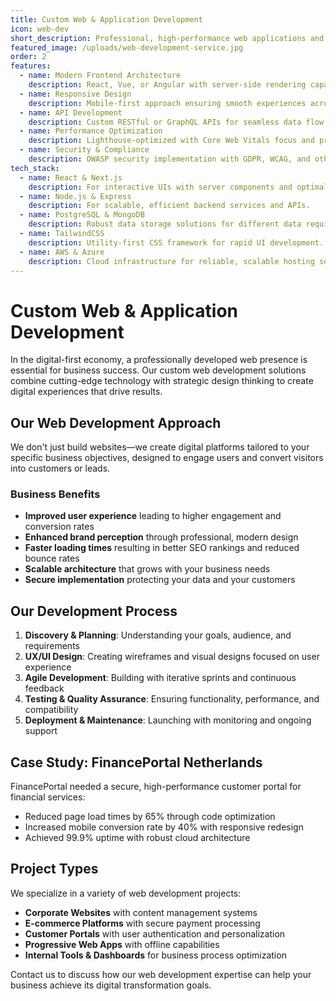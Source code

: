 ```yaml
---
title: Custom Web & Application Development
icon: web-dev
short_description: Professional, high-performance web applications and sites built with modern technologies and best practices for scalability and security.
featured_image: /uploads/web-development-service.jpg
order: 2
features:
  - name: Modern Frontend Architecture
    description: React, Vue, or Angular with server-side rendering capabilities for optimal performance.
  - name: Responsive Design
    description: Mobile-first approach ensuring smooth experiences across all devices and screen sizes.
  - name: API Development
    description: Custom RESTful or GraphQL APIs for seamless data flow and third-party integrations.
  - name: Performance Optimization
    description: Lighthouse-optimized with Core Web Vitals focus and progressive enhancement.
  - name: Security & Compliance
    description: OWASP security implementation with GDPR, WCAG, and other regulatory compliance.
tech_stack:
  - name: React & Next.js
    description: For interactive UIs with server components and optimal performance.
  - name: Node.js & Express
    description: For scalable, efficient backend services and APIs.
  - name: PostgreSQL & MongoDB
    description: Robust data storage solutions for different data requirements.
  - name: TailwindCSS
    description: Utility-first CSS framework for rapid UI development.
  - name: AWS & Azure
    description: Cloud infrastructure for reliable, scalable hosting solutions.
---
```


# Custom Web & Application Development

In the digital-first economy, a professionally developed web presence is essential for business success. Our custom web development solutions combine cutting-edge technology with strategic design thinking to create digital experiences that drive results.

## Our Web Development Approach

We don't just build websites—we create digital platforms tailored to your specific business objectives, designed to engage users and convert visitors into customers or leads.

### Business Benefits

- **Improved user experience** leading to higher engagement and conversion rates
- **Enhanced brand perception** through professional, modern design
- **Faster loading times** resulting in better SEO rankings and reduced bounce rates
- **Scalable architecture** that grows with your business needs
- **Secure implementation** protecting your data and your customers

## Our Development Process

1. **Discovery & Planning**: Understanding your goals, audience, and requirements
2. **UX/UI Design**: Creating wireframes and visual designs focused on user experience
3. **Agile Development**: Building with iterative sprints and continuous feedback
4. **Testing & Quality Assurance**: Ensuring functionality, performance, and compatibility
5. **Deployment & Maintenance**: Launching with monitoring and ongoing support

## Case Study: FinancePortal Netherlands

FinancePortal needed a secure, high-performance customer portal for financial services:
- Reduced page load times by 65% through code optimization
- Increased mobile conversion rate by 40% with responsive redesign
- Achieved 99.9% uptime with robust cloud architecture

## Project Types

We specialize in a variety of web development projects:
- **Corporate Websites** with content management systems
- **E-commerce Platforms** with secure payment processing
- **Customer Portals** with user authentication and personalization
- **Progressive Web Apps** with offline capabilities
- **Internal Tools & Dashboards** for business process optimization

Contact us to discuss how our web development expertise can help your business achieve its digital transformation goals.